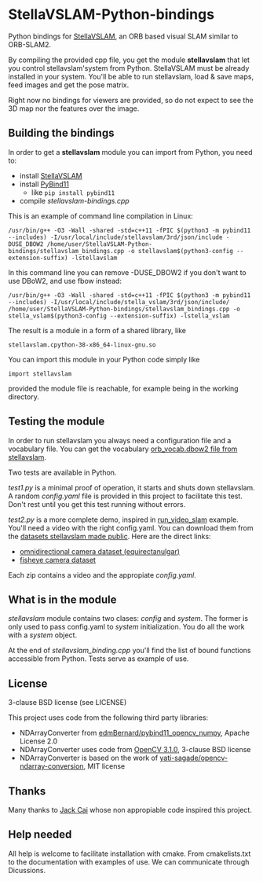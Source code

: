 # StellaVSLAM-Python-bindings
Python bindings for [StellaVSLAM](https://github.com/StellaVSLAM-Community/stellavslam), an ORB based visual SLAM similar to ORB-SLAM2.

By compiling the provided cpp file, you get the module **stellavslam** that let you control stellavslam'system from Python. StellaVSLAM must be already installed in your system.  You'll be able to run stellavslam, load & save maps, feed images and get the pose matrix.

Right now no bindings for viewers are provided, so do not expect to see the 3D map nor the features over the image.

## Building the bindings
In order to get a **stellavslam** module you can import from Python, you need to:

* install [StellaVSLAM](https://github.com/StellaVSLAM-Community/stellavslam)
* install [PyBind11](https://github.com/pybind/pybind11)
  * like ```pip install pybind11```
* compile _stellavslam-bindings.cpp_ 

This is an example of command line compilation in Linux:

    /usr/bin/g++ -O3 -Wall -shared -std=c++11 -fPIC $(python3 -m pybind11 --includes) -I/usr/local/include/stellavslam/3rd/json/include -DUSE_DBOW2 /home/user/StellaVSLAM-Python-bindings/stellavslam_bindings.cpp -o stellavslam$(python3-config --extension-suffix) -lstellavslam

In this command line you can remove -DUSE_DBOW2 if you don't want to use DBoW2, and use fbow instead:

    /usr/bin/g++ -O3 -Wall -shared -std=c++11 -fPIC $(python3 -m pybind11 --includes) -I/usr/local/include/stella_vslam/3rd/json/include/ /home/user/StellaVSLAM-Python-bindings/stellavslam_bindings.cpp -o stella_vslam$(python3-config --extension-suffix) -lstella_vslam 

The result is a module in a form of a shared library, like

    stellavslam.cpython-38-x86_64-linux-gnu.so

You can import this module in your Python code simply like

    import stellavslam
    
provided the module file is reachable, for example being in the working directory.

## Testing the module

In order to run stellavslam you always need a configuration file and a vocabulary file.  You can get the vocabulary [orb_vocab.dbow2 file from stellavslam](https://github.com/StellaVSLAM-Community/DBoW2_orb_vocab).

Two tests are available in Python.

_test1.py_ is a minimal proof of operation, it starts and shuts down stellavslam.  A random _config.yaml_ file is provided in this project to facilitate this test.  Don't rest until you get this test running without errors.

_test2.py_ is a more complete demo, inspired in [run_video_slam](https://github.com/StellaVSLAM-Community/stellavslam/blob/main/example/run_video_slam.cc) example.  You'll need a video with the right config.yaml.  You can download them from the [datasets stellavslam made public](https://stellavslam-community.readthedocs.io/en/latest/simple_tutorial.html#equirectangular-datasets).  Here are the direct links:

* [omnidirectional camera dataset (equirectanulgar)](https://drive.google.com/drive/folders/1A_gq8LYuENePhNHsuscLZQPhbJJwzAq4)
* [fisheye camera dataset](https://drive.google.com/drive/folders/1SVDsgz-ydm1pAbrdmhRQTmWhJnUl_xr8)

Each zip contains a video and the appropiate _config.yaml_.

## What is in the module
_stellavslam_ module contains two clases: _config_ and _system_.  The former is only used to pass config.yaml to _system_ initialization.  You do all the work with a _system_ object.

At the end of _stellavslam_binding.cpp_ you'll find the list of bound functions accessible from Python.  Tests serve as example of use.


## License
3-clause BSD license (see LICENSE)

This project uses code from the following third party libraries:

* NDArrayConverter from [edmBernard/pybind11_opencv_numpy](https://github.com/edmBernard/pybind11_opencv_numpy), Apache License 2.0
* NDArrayConverter uses code from [OpenCV 3.1.0](https://github.com/opencv/opencv/tree/3.1.0), 3-clause BSD license
* NDArrayConverter is based on the work of [yati-sagade/opencv-ndarray-conversion](https://github.com/yati-sagade/opencv-ndarray-conversion), MIT license

## Thanks
Many thanks to [Jack Cai](https://github.com/JackCai1206/stellavslam/blob/master/python/bindings.cc) whose non appropiable code inspired this project.

## Help needed
All help is welcome to facilitate installation with cmake.  From cmakelists.txt to the documentation with examples of use.
We can communicate through Dicussions.
